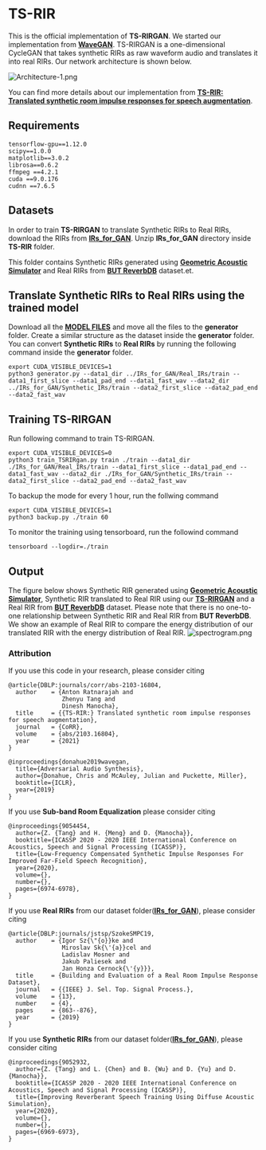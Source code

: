 # TS-RIR

This is the official implementation of **TS-RIRGAN**. We started our implementation from [**WaveGAN**](https://github.com/chrisdonahue/wavegan). TS-RIRGAN is a one-dimensional CycleGAN that takes synthetic RIRs as raw waveform audio and translates it into real RIRs. Our network architecture is shown below.



![Architecture-1.png](https://github.com/anton-jeran/TS-RIR/blob/main/images/Architecture-1.png)

You can find more details about our implementation from [**TS-RIR: Translated synthetic room impulse responses for speech augmentation**](https://arxiv.org/pdf/2103.16804v2.pdf).


## Requirements

```
tensorflow-gpu==1.12.0
scipy==1.0.0
matplotlib==3.0.2
librosa==0.6.2
ffmpeg ==4.2.1
cuda ==9.0.176
cudnn ==7.6.5
```

## Datasets

In order to train **TS-RIRGAN** to translate Synthetic RIRs to Real RIRs, download the RIRs from [**IRs_for_GAN**](https://drive.google.com/file/d/1ivj_UZ5j5inAZwsDTCQ6jEvI5JDtwH_2/view?usp=sharing). Unzip **IRs_for_GAN** directory inside **TS-RIR** folder.

This folder contains Synthetic RIRs generated using [**Geometric Acoustic Simulator**](https://github.com/RoyJames/pygsound) and Real RIRs from [**BUT ReverbDB**](https://speech.fit.vutbr.cz/software/but-speech-fit-reverb-database) dataset.et.

## Translate Synthetic RIRs to Real RIRs using the trained model

Download all the [**MODEL FILES**](https://drive.google.com/file/d/1fdAaIkvFbky-Xf7iuYCFa87nWpSaI1Ow/view?usp=sharing) and move all the files to the **generator** folder. Create a similar structure as the dataset inside the **generator** folder. You can convert **Synthetic RIRs** to **Real RIRs** by running the following command inside the **generator** folder.


```
export CUDA_VISIBLE_DEVICES=1
python3 generator.py --data1_dir ../IRs_for_GAN/Real_IRs/train --data1_first_slice --data1_pad_end --data1_fast_wav --data2_dir ../IRs_for_GAN/Synthetic_IRs/train --data2_first_slice --data2_pad_end --data2_fast_wav
```

## Training TS-RIRGAN

Run following command to train TS-RIRGAN.

```
export CUDA_VISIBLE_DEVICES=0
python3 train_TSRIRgan.py train ./train --data1_dir ./IRs_for_GAN/Real_IRs/train --data1_first_slice --data1_pad_end --data1_fast_wav --data2_dir ./IRs_for_GAN/Synthetic_IRs/train --data2_first_slice --data2_pad_end --data2_fast_wav
```

To backup the mode for every 1 hour, run the follwing command


```
export CUDA_VISIBLE_DEVICES=1
python3 backup.py ./train 60
```

To monitor the training using tensorboard, run the followind command

```
tensorboard --logdir=./train
```

## Output
The figure below shows Synthetic RIR generated using [**Geometric Acoustic Simulator**](https://github.com/RoyJames/pygsound), Synthetic RIR translated to Real RIR using our [**TS-RIRGAN**](https://arxiv.org/pdf/2103.16804v2.pdf) and a Real RIR from [**BUT ReverbDB**](https://speech.fit.vutbr.cz/software/but-speech-fit-reverb-database) dataset. Please note that there is no one-to-one relationship between Synthetic RIR and Real RIR from **BUT ReverbDB**. We show an example of Real RIR to compare the energy distribution of our translated RIR with the energy distribution of Real RIR.
![spectrogram.png](https://github.com/anton-jeran/TS-RIR/blob/main/images/spectrogram.png)

### Attribution

If you use this code in your research, please consider citing

```
@article{DBLP:journals/corr/abs-2103-16804,
  author    = {Anton Ratnarajah and
               Zhenyu Tang and
               Dinesh Manocha},
  title     = {{TS-RIR:} Translated synthetic room impulse responses for speech augmentation},
  journal   = {CoRR},
  volume    = {abs/2103.16804},
  year      = {2021}
}
```

```
@inproceedings{donahue2019wavegan,
  title={Adversarial Audio Synthesis},
  author={Donahue, Chris and McAuley, Julian and Puckette, Miller},
  booktitle={ICLR},
  year={2019}
}
```

If you use **Sub-band Room Equalization** please consider citing
```
@inproceedings{9054454,  
  author={Z. {Tang} and H. {Meng} and D. {Manocha}},  
  booktitle={ICASSP 2020 - 2020 IEEE International Conference on Acoustics, Speech and Signal Processing (ICASSP)},  
  title={Low-Frequency Compensated Synthetic Impulse Responses For Improved Far-Field Speech Recognition},   
  year={2020},  
  volume={},  
  number={},  
  pages={6974-6978},
}

```
If you use **Real RIRs** from our dataset folder([**IRs_for_GAN**](https://drive.google.com/file/d/1ivj_UZ5j5inAZwsDTCQ6jEvI5JDtwH_2/view?usp=sharing)), please consider citing

```
@article{DBLP:journals/jstsp/SzokeSMPC19,
  author    = {Igor Sz{\"{o}}ke and
               Miroslav Sk{\'{a}}cel and
               Ladislav Mosner and
               Jakub Paliesek and
               Jan Honza Cernock{\'{y}}},
  title     = {Building and Evaluation of a Real Room Impulse Response Dataset},
  journal   = {{IEEE} J. Sel. Top. Signal Process.},
  volume    = {13},
  number    = {4},
  pages     = {863--876},
  year      = {2019}
}
```
If you use **Synthetic RIRs** from our dataset folder([**IRs_for_GAN**](https://drive.google.com/file/d/1ivj_UZ5j5inAZwsDTCQ6jEvI5JDtwH_2/view?usp=sharing)), please consider citing

```
@inproceedings{9052932,
  author={Z. {Tang} and L. {Chen} and B. {Wu} and D. {Yu} and D. {Manocha}},  
  booktitle={ICASSP 2020 - 2020 IEEE International Conference on Acoustics, Speech and Signal Processing (ICASSP)},  
  title={Improving Reverberant Speech Training Using Diffuse Acoustic Simulation},   
  year={2020},  
  volume={},  
  number={},  
  pages={6969-6973},
}
```


